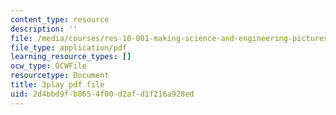 ```yaml
---
content_type: resource
description: ''
file: /media/courses/res-10-001-making-science-and-engineering-pictures-a-practical-guide-to-presenting-your-work-spring-2016/2d4bbd9fb8654f00d2afd1f216a928ed_MZTmdqC49WA.pdf
file_type: application/pdf
learning_resource_types: []
ocw_type: OCWFile
resourcetype: Document
title: 3play pdf file
uid: 2d4bbd9f-b865-4f00-d2af-d1f216a928ed
---
```

